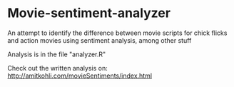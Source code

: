 # Movie-sentiment-analyzer

An attempt to identify the difference between movie scripts for chick flicks and action movies using sentiment analysis, among other stuff

Analysis is in the file "analyzer.R"

Check out the written analysis on: http://amitkohli.com/movieSentiments/index.html